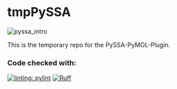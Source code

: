 # tmpPySSA

<img align="center" src="https://github.com/urban233/tmpPySSA/blob/main/pyssa_github.gif" alt="pyssa_intro" />

This is the temporary repo for the PySSA-PyMOL-Plugin.

### Code checked with: 

[![linting: pylint](https://img.shields.io/badge/linting-pylint-yellowgreen)](https://github.com/pylint-dev/pylint)
[![Ruff](https://img.shields.io/endpoint?url=https://raw.githubusercontent.com/astral-sh/ruff/main/assets/badge/v2.json)](https://github.com/astral-sh/ruff)
